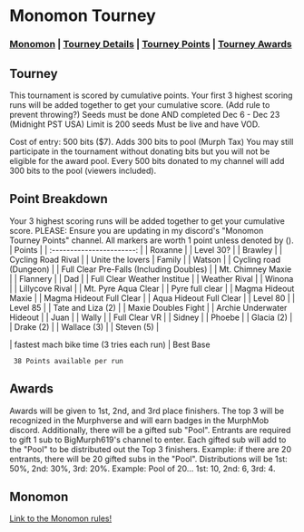 # Monomon Tourney

### [Monomon](#Monomon) | [Tourney Details](#Tourney) | [Tourney Points](#Point-Breakdown) | [Tourney Awards](#Awards)

## Tourney

This tournament is scored by cumulative points. Your first 3 highest scoring runs will be added together to get your cumulative score. (Add rule to prevent throwing?)
Seeds must be done AND completed Dec 6 - Dec 23 (Midnight PST USA) Limit is 200 seeds
Must be live and have VOD.

Cost of entry: 500 bits ($7). Adds 300 bits to pool (Murph Tax) You may still participate in the tournament without donating bits but you will not be eligible for the award pool. Every 500 bits donated to my channel will add 300 bits to the pool (viewers included).

## Point Breakdown
Your 3 highest scoring runs will be added together to get your cumulative score. PLEASE: Ensure you are updating in my discord's "Monomon Tourney Points" channel. All markers are worth 1 point unless denoted by ().
|           Points          | 
| :-----------------------: | 
| Roxanne                   | 
| Level 30?                 |
| Brawley                   | 
| Cycling Road Rival        | 
| Unite the lovers
| Family                    |
| Watson             | 
| Cycling road (Dungeon)            |
| Full Clear Pre-Falls (Including Doubles)                | 
| Mt. Chimney Maxie     |
| Flannery          |
| Dad          |
| Full Clear Weather Institue                |
| Weather Rival       |
| Winona      |
| Lillycove Rival           |
| Mt. Pyre Aqua Clear      |
| Pyre full clear                    |
| Magma Hideout Maxie            |
| Magma Hideout Full Clear            |
| Aqua Hideout Full Clear       |
| Level 80        |
| Level 85            |
| Tate and Liza (2)                  |
| Maxie Doubles Fight              |
| Archie Underwater Hideout    |
| Juan                  |
| Wally                  |
| Full Clear VR                      |
| Sidney                 |
| Phoebe                 |
| Glacia (2)                   |
| Drake (2)                |
| Wallace (3)                 |
| Steven (5)                 |

| fastest mach bike time (3 tries each run) 
| Best Base

     38 Points available per run



## Awards

Awards will be given to 1st, 2nd, and 3rd place finishers. The top 3 will be recognized in the Murphverse and will earn badges in the MurphMob discord. Additionally, there will be a gifted sub "Pool". Entrants are required to gift 1 sub to BigMurph619's channel to enter. Each gifted sub will add to the "Pool" to be distributed out the Top 3 finishers. Example: if there are 20 entrants, there will be 20 gifted subs in the "Pool". Distributions will be 1st: 50%, 2nd: 30%, 3rd: 20%. Example: Pool of 20... 1st: 10, 2nd: 6, 3rd: 4.


## Monomon

[Link to the Monomon rules!](https://github.com/BigMurph619/Monomon)
